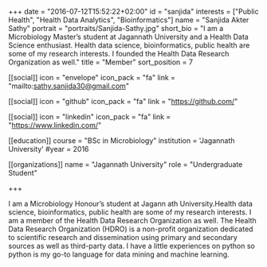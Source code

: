 +++
date = "2016-07-12T15:52:22+02:00"
id = "sanjida"
interests = ["Public Health", "Health Data Analytics", "Bioinformatics"]
name = "Sanjida Akter Sathy"
portrait = "portraits/Sanjida-Sathy.jpg"
short_bio = "I am a Microbiology Master’s student at Jagannath University and a Health Data Science enthusiast. Health data science, bioinformatics, public health are some of my research interests. I founded the Health Data Research Organization as well."
title = "Member"
sort_position = 7

[[social]]
    icon = "envelope"
    icon_pack = "fa"
    link = "mailto:sathy.sanjida30@gmail.com"

[[social]]
    icon = "github"
    icon_pack = "fa"
    link = "https://github.com/"

[[social]]
    icon = "linkedin"
    icon_pack = "fa"
    link = "https://www.linkedin.com/"

[[education]]
    course = "BSc in Microbiology"
    institution = 'Jagannath University'
    #year = 2016

[[organizations]]
    name = "Jagannath University"
    role = "Undergraduate Student"

+++

I am a Microbiology Honour’s student at Jagann ath University.Health data
science, bioinformatics, public health are some of my research interests. I am
a member of the Health Data Research Organization as well.
The Health Data Research Organization (HDRO) is a non-profit organization
dedicated to scientific research and dissemination using primary and
secondary sources as well as third-party data.
I have a little experiences on python so python is my go-to language for data
mining and machine learning.


